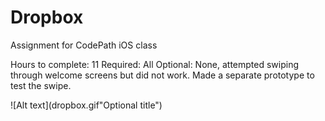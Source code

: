 Dropbox
=======

Assignment for CodePath iOS class

Hours to complete: 11
Required: All
Optional: None, attempted swiping through welcome screens but did not work. Made a separate prototype to test the swipe. 

![Alt text](dropbox.gif"Optional title")
